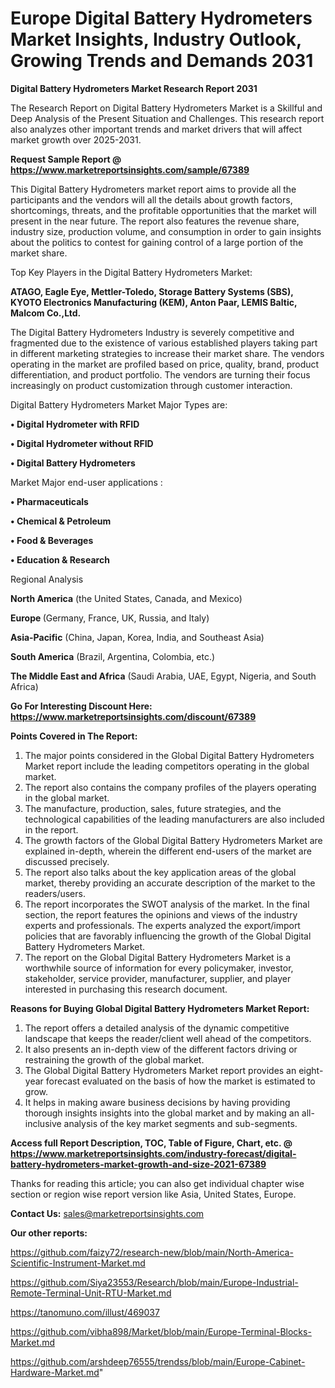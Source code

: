 # Europe Digital Battery Hydrometers Market Insights, Industry Outlook, Growing Trends and Demands 2031

<strong>Digital Battery Hydrometers Market Research Report 2031</strong>

The Research Report on Digital Battery Hydrometers Market is a Skillful and Deep Analysis of the Present Situation and Challenges. This research report also analyzes other important trends and market drivers that will affect market growth over 2025-2031.

<strong>Request Sample Report @ <a href=https://www.marketreportsinsights.com/sample/67389>https://www.marketreportsinsights.com/sample/67389</a></strong>

This Digital Battery Hydrometers market report aims to provide all the participants and the vendors will all the details about growth factors, shortcomings, threats, and the profitable opportunities that the market will present in the near future. The report also features the revenue share, industry size, production volume, and consumption in order to gain insights about the politics to contest for gaining control of a large portion of the market share.

Top Key Players in the Digital Battery Hydrometers Market:

<strong>ATAGO, Eagle Eye, Mettler-Toledo, Storage Battery Systems (SBS), KYOTO Electronics Manufacturing (KEM), Anton Paar, LEMIS Baltic, Malcom Co.,Ltd.</strong>

The Digital Battery Hydrometers Industry is severely competitive and fragmented due to the existence of various established players taking part in different marketing strategies to increase their market share. The vendors operating in the market are profiled based on price, quality, brand, product differentiation, and product portfolio. The vendors are turning their focus increasingly on product customization through customer interaction.

Digital Battery Hydrometers Market Major Types are:

<strong>• Digital Hydrometer with RFID

• Digital Hydrometer without RFID

• Digital Battery Hydrometers</strong>

Market Major end-user applications :

<strong>• Pharmaceuticals

• Chemical & Petroleum

• Food & Beverages

• Education & Research</strong>

Regional Analysis

</u><strong><b>North America</b></strong> (the United States, Canada, and Mexico)

<strong><b>Europe </b></strong>(Germany, France, UK, Russia, and Italy)

<strong><b>Asia-Pacific</b></strong> (China, Japan, Korea, India, and Southeast Asia)

<strong><b>South America</b></strong> (Brazil, Argentina, Colombia, etc.)

<strong><b>The Middle East and Africa</b></strong> (Saudi Arabia, UAE, Egypt, Nigeria, and South Africa)

<strong>Go For Interesting Discount Here: <a href=https://www.marketreportsinsights.com/discount/67389>https://www.marketreportsinsights.com/discount/67389</a></strong>

<strong>Points Covered in The Report:</strong>
<ol>
  <li>The major points considered in the Global Digital Battery Hydrometers Market report include the leading competitors operating in the global market.</li>
  <li>The report also contains the company profiles of the players operating in the global market.</li>
  <li>The manufacture, production, sales, future strategies, and the technological capabilities of the leading manufacturers are also included in the report.</li>
  <li>The growth factors of the Global Digital Battery Hydrometers Market are explained in-depth, wherein the different end-users of the market are discussed precisely.</li>
  <li>The report also talks about the key application areas of the global market, thereby providing an accurate description of the market to the readers/users.</li>
  <li>The report incorporates the SWOT analysis of the market. In the final section, the report features the opinions and views of the industry experts and professionals. The experts analyzed the export/import policies that are favorably influencing the growth of the Global Digital Battery Hydrometers Market.</li>
  <li>The report on the Global Digital Battery Hydrometers Market is a worthwhile source of information for every policymaker, investor, stakeholder, service provider, manufacturer, supplier, and player interested in purchasing this research document.</li>
</ol>
<strong>Reasons for Buying Global Digital Battery Hydrometers Market Report:</strong>

<ol>
  <li>The report offers a detailed analysis of the dynamic competitive landscape that keeps the reader/client well ahead of the competitors.</li>
  <li>It also presents an in-depth view of the different factors driving or restraining the growth of the global market.</li>
  <li>The Global Digital Battery Hydrometers Market report provides an eight-year forecast evaluated on the basis of how the market is estimated to grow.</li>
  <li>It helps in making aware business decisions by having providing thorough insights insights into the global market and by making an all-inclusive analysis of the key market segments and sub-segments.</li>
</ol>
<strong>Access full Report Description, TOC, Table of Figure, Chart, etc. @ <a href=https://www.marketreportsinsights.com/industry-forecast/digital-battery-hydrometers-market-growth-and-size-2021-67389>https://www.marketreportsinsights.com/industry-forecast/digital-battery-hydrometers-market-growth-and-size-2021-67389</a></strong>


Thanks for reading this article; you can also get individual chapter wise section or region wise report version like Asia, United States, Europe.

<strong>Contact Us:</strong>
sales@marketreportsinsights.com

<strong>Our other reports:</strong>

<a href=https://github.com/faizy72/research-new/blob/main/North-America-Scientific-Instrument-Market.md>https://github.com/faizy72/research-new/blob/main/North-America-Scientific-Instrument-Market.md</a>

<a href=https://github.com/Siya23553/Research/blob/main/Europe-Industrial-Remote-Terminal-Unit-RTU-Market.md>https://github.com/Siya23553/Research/blob/main/Europe-Industrial-Remote-Terminal-Unit-RTU-Market.md</a>

<a href=https://tanomuno.com/illust/469037>https://tanomuno.com/illust/469037</a>

<a href=https://github.com/vibha898/Market/blob/main/Europe-Terminal-Blocks-Market.md>https://github.com/vibha898/Market/blob/main/Europe-Terminal-Blocks-Market.md</a>

<a href=https://github.com/arshdeep76555/trendss/blob/main/Europe-Cabinet-Hardware-Market.md>https://github.com/arshdeep76555/trendss/blob/main/Europe-Cabinet-Hardware-Market.md</a>"
